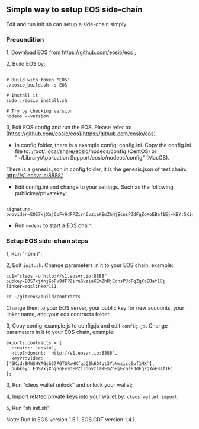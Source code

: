 ## Simple way to setup EOS side-chain

Edit and run init.sh can setup a side-chain simply.

### Precondition

1, Download EOS from https://github.com/eosio/eos ;

2, Build EOS by:

```

# Build with token "EOS"
./eosio_build.sh -s EOS

# Install it
sudo ./eosio_install.sh

# Try by checking version
nodeos --version

```

3, Edit EOS config and run the EOS. Please refer to: [https://github.com/eosio/eos](https://github.com/eosio/eos)

- In config folder, there is a example config: config.ini. Copy the config.ini file to: /root/.local/share/eosio/nodeos/config (CentOS) or "~/Library/Application Support/eosio/nodeos/config" (MacOS).

There is a genesis.json in config folder, it is the genesis.json of test chain: http://s1.eosvr.io:8888/ .

- Edit config.ini and change to your settings. Such as the following publickey/privatekey:

```

signature-provider=EOS7xjXnjGoFv9dFPZirn6vziaKEmZhHjEcnsPJdFqZqXoEBaf1Ej=KEY:5KidrBMWSHYAGsh37PGTGRwHKfgpQ2k6Q4qt3YuNmzicg6of1MX

```


- Run ```nodeos``` to start a EOS chain.


### Setup EOS side-chain steps

1, Run "npm i";

2, Edit ```init.sh```. Change parameters in it to your EOS chain, example:

```
cu1="cleos -u http://s1.eosvr.io:8888"
pubkey=EOS7xjXnjGoFv9dFPZirn6vziaKEmZhHjEcnsPJdFqZqXoEBaf1Ej
linker=eoslinker111

cd ~/git/eos/build/contracts
```

Change them to your EOS server, your public key for new accounts, your linker name, and your eos contracts folder.

3, Copy config_example.js to config.js and edit ```config.js```.
Change parameters in it to your EOS chain, example:

```
exports.contracts = {
  creator: 'eosio',
  httpEndpoint: 'http://s1.eosvr.io:8888',
  keyProvider: ['5KidrBMWSHYAGsh37PGTGRwHKfgpQ2k6Q4qt3YuNmzicg6of1MX'],
  pubkey: EOS7xjXnjGoFv9dFPZirn6vziaKEmZhHjEcnsPJdFqZqXoEBaf1Ej
};
```

3, Run "cleos wallet unlock" and unlock your wallet;

4, Import related private keys into your wallet by: ```cleos wallet import```;

5, Run "sh init.sh".

Note: Run in EOS version 1.5.1, EOS.CDT version 1.4.1.
